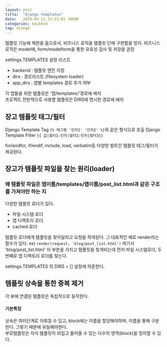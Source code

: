 ```yaml
---
layout: post
title:  "Django templates"
date:   2019-05-11 13:31:01 +0800
categories: backend
tag: django
---
```


템플릿 기능에 제한을 둠으로서, 비즈니스 로직을 템플릿 단에 구현함을 방지.
비즈니스 로직은 model에, form/modelform을 통한 유효성 검사 및 저장을 권장

settings.TEMPLATES 설정 리스트
- backend : 템플릿 엔진 지정
- dirs : 경로리스트 (filesystem loader)
- app_dirs : 앱별 templates 경로 추가 여부

각 앱들을 위한 템플릿은 '앱/templates/'경로에 배치  
프로젝트 전반적으로 사용할 템플릿은 DIRS에 명시한 경로에 배치  

## 장고 템플릿 태그/필터
Django Template Tag ```{% 태그명 '인자1' '인자2' %}```와 같은 형식으로 호출
Django Template Filter ```{{ 값|필터1:인자|필터2:인자|필터3}}```   

for/endfor, if/endif, include, load, verbatim등 다양한 빌트인 탬플릿 태그/필터가 제공된다.




## 장고가 템플릿 파일을 찾는 원리(loader)
### 왜 템플릿 파일은 앱이름/templates/앱이름/post_list.html과 같은 구조를 가져야만 하는 지
다양한 템플릿 로더가 있다.
- 파일 시스템 로더
- 앱 디렉토리 로더
- cached 로더

템플릿 로더에게 템플릿을 찾아달라고 요청을 하게된다. 그 대표적인 예로 render라는 함수가 있다. 
ex) ```render(request, 'blog/post_list.html')```
여기서 'blog/post_list.html' 이 부분을 가지고 템플릿을 찾게되는데 먼저 파일 시스템로더, 두번째로 앱 디렉토리 로더를 찾는다. 

settings.TEMPLATES 의 DIRS = [] 설정에 의존한다. 

## 템플릿 상속을 통한 중복 제거
각 뷰에 연결된 템플릿은 독립적으로 동작한다.

#### 기본특징
상속은 여러단계로 이뤄질 수 있고, block에는 이름을 할당해야하며, 이름을 통해 구분한다. 그렇기 때문에 유일해야한다.  
부모템플릿은 자식 템플릿이 비집고 들어올 수 있는 다수의 영역(block)을 정의할 수 있다.  
